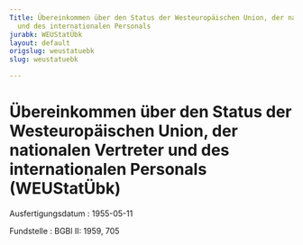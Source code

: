 ```yaml
---
Title: Übereinkommen über den Status der Westeuropäischen Union, der nationalen Vertreter
  und des internationalen Personals
jurabk: WEUStatÜbk
layout: default
origslug: weustatuebk
slug: weustatuebk

---
```


# Übereinkommen über den Status der Westeuropäischen Union, der nationalen Vertreter und des internationalen Personals (WEUStatÜbk)

Ausfertigungsdatum
:   1955-05-11

Fundstelle
:   BGBl II: 1959, 705

